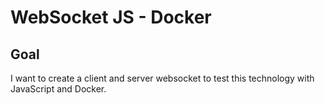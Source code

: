 # WebSocket JS - Docker

## Goal
I want to create a client and server websocket to test this technology with JavaScript and Docker.